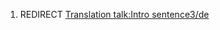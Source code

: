 1.  REDIRECT [Translation talk:Intro
    sentence3/de](Translation_talk:Intro_sentence3/de "wikilink")